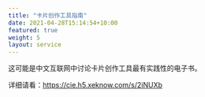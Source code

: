 ```yaml
---
title: "卡片创作工具指南"
date: 2021-04-28T15:14:54+10:00
featured: true
weight: 5
layout: service
---
```



这可能是中文互联网中讨论卡片创作工具最有实践性的电子书。


详细请看：https://cie.h5.xeknow.com/s/2iNUXb